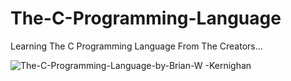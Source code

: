 # The-C-Programming-Language
Learning The C Programming Language From The Creators...

![The-C-Programming-Language-by-Brian-W -Kernighan](https://github.com/user-attachments/assets/9c11b2ac-cf86-4c9d-a4b1-60fe24153bc1)
